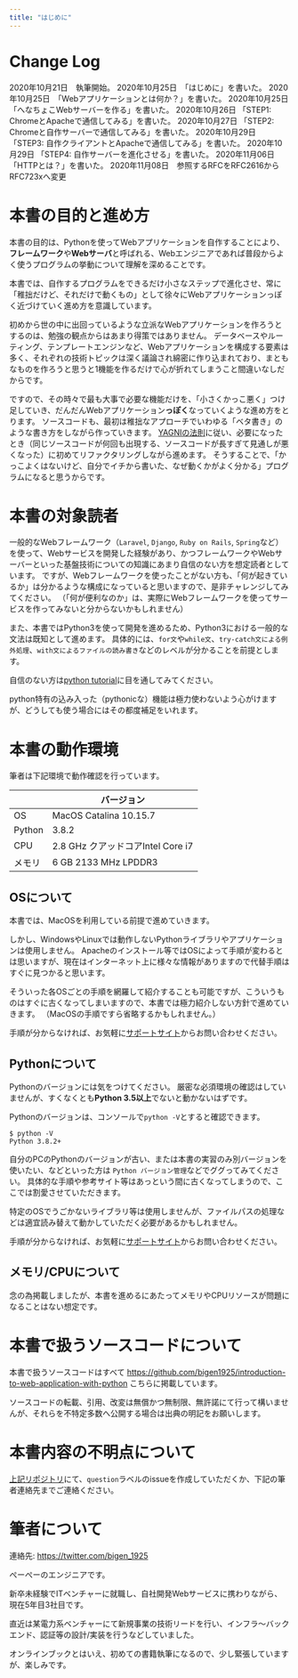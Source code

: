 ```yaml
---
title: "はじめに"
---
```


# Change Log
2020年10月21日　執筆開始。
2020年10月25日　「はじめに」を書いた。
2020年10月25日　「Webアプリケーションとは何か？」を書いた。
2020年10月25日　「へなちょこWebサーバーを作る」を書いた。
2020年10月26日  「STEP1: ChromeとApacheで通信してみる」を書いた。
2020年10月27日  「STEP2: Chromeと自作サーバーで通信してみる」を書いた。
2020年10月29日  「STEP3: 自作クライアントとApacheで通信してみる」を書いた。
2020年10月29日  「STEP4: 自作サーバーを進化させる」を書いた。
2020年11月06日  「HTTPとは？」を書いた。
2020年11月08日　参照するRFCをRFC2616からRFC723xへ変更

# 本書の目的と進め方
本書の目的は、Pythonを使ってWebアプリケーションを自作することにより、**フレームワーク**や**Webサーバ**と呼ばれる、Webエンジニアであれば普段からよく使うプログラムの挙動について理解を深めることです。

本書では、自作するプログラムをできるだけ小さなステップで進化させ、常に「稚拙だけど、それだけで動くもの」として徐々にWebアプリケーションっぽく近づけていく進め方を意識しています。

初めから世の中に出回っているような立派なWebアプリケーションを作ろうとするのは、勉強の観点からはあまり得策ではありません。
データベースやルーティング、テンプレートエンジンなど、Webアプリケーションを構成する要素は多く、それぞれの技術トピックは深く議論され綿密に作り込まれており、まともなものを作ろうと思うと1機能を作るだけで心が折れてしまうこと間違いなしだからです。

ですので、その時々で最も大事で必要な機能だけを、「小さくかっこ悪く」つけ足していき、だんだんWebアプリケーション**っぽく**なっていくような進め方をとります。
ソースコードも、最初は稚拙なアプローチでいわゆる「ベタ書き」のような書き方をしながら作っていきます。
[YAGNIの法則](https://ja.wikipedia.org/wiki/YAGNI)に従い、必要になったとき（同じソースコードが何回も出現する、ソースコードが長すぎて見通しが悪くなった）に初めてリファクタリングしながら進めます。
そうすることで、「かっこよくはないけど、自分でイチから書いた、なぜ動くかがよく分かる」プログラムになると思うからです。

# 本書の対象読者
一般的なWebフレームワーク（`Laravel`, `Django`, `Ruby on Rails`, `Spring`など）を使って、Webサービスを開発した経験があり、かつフレームワークやWebサーバーといった基盤技術についての知識にあまり自信のない方を想定読者としています。
ですが、Webフレームワークを使ったことがない方も、「何が起きているか」は分かるような構成になっていると思いますので、是非チャレンジしてみてください。
（「何が便利なのか」は、実際にWebフレームワークを使ってサービスを作ってみないと分からないかもしれません）

また、本書ではPython3を使って開発を進めるため、Python3における一般的な文法は既知として進めます。
具体的には、`for文`や`while文`、`try-catch文による例外処理`、`with文によるファイルの読み書き`などのレベルが分かることを前提とします。

自信のない方は[python tutorial](https://docs.python.org/ja/3/tutorial/)に目を通してみてください。

python特有の込み入った（pythonicな）機能は極力使わないよう心がけますが、どうしても使う場合にはその都度補足をいれます。

# 本書の動作環境
筆者は下記環境で動作確認を行っています。

|        | バージョン                       |
| ------ | ----------------------------- |
| OS     | MacOS Catalina 10.15.7        |
| Python | 3.8.2                         |
| CPU    | 2.8 GHz クアッドコアIntel Core i7 |
| メモリ   | 6 GB 2133 MHz LPDDR3          |

## OSについて
本書では、MacOSを利用している前提で進めていきます。

しかし、WindowsやLinuxでは動作しないPythonライブラリやアプリケーションは使用しません。
Apacheのインストール等ではOSによって手順が変わるとは思いますが、現在はインターネット上に様々な情報がありますので代替手順はすぐに見つかると思います。

そういった各OSごとの手順を網羅して紹介することも可能ですが、こういうものはすぐに古くなってしまいますので、本書では極力紹介しない方針で進めていきます。
（MacOSの手順ですら省略するかもしれません。）

手順が分からなければ、お気軽に[サポートサイト](https://github.com/bigen1925/introduction-to-web-application-with-python)からお問い合わせください。

## Pythonについて
Pythonのバージョンには気をつけてください。
厳密な必須環境の確認はしていませんが、すくなくとも**Python 3.5以上**でないと動かないはずです。

Pythonのバージョンは、コンソールで`python -V`とすると確認できます。
```
$ python -V
Python 3.8.2+
```

自分のPCのPythonのバージョンが古い、または本書の実習のみ別バージョンを使いたい、などといった方は `Python バージョン管理`などでググってみてください。
具体的な手順や参考サイト等はあっという間に古くなってしまうので、ここでは割愛させていただきます。

特定のOSでうごかないライブラリ等は使用しませんが、ファイルパスの処理などは適宜読み替えて動かしていただく必要があるかもしれません。

手順が分からなければ、お気軽に[サポートサイト](https://github.com/bigen1925/introduction-to-web-application-with-python)からお問い合わせください。

## メモリ/CPUについて
念の為掲載しましたが、本書を進めるにあたってメモリやCPUリソースが問題になることはない想定です。


# 本書で扱うソースコードについて
本書で扱うソースコードはすべて
https://github.com/bigen1925/introduction-to-web-application-with-python
こちらに掲載しています。

ソースコードの転載、引用、改変は無償かつ無制限、無許諾にて行って構いませんが、それらを不特定多数へ公開する場合は出典の明記をお願いします。

# 本書内容の不明点について
[上記リポジトリ](https://github.com/bigen1925/introduction-to-web-application-with-python)にて、`question`ラベルのissueを作成していただくか、下記の筆者連絡先までご連絡ください。


# 筆者について
連絡先: https://twitter.com/bigen_1925

ぺーぺーのエンジニアです。

新卒未経験でITベンチャーに就職し、自社開発Webサービスに携わりながら、現在5年目3社目です。

直近は某電力系ベンチャーにて新規事業の技術リードを行い、インフラ〜バックエンド、認証等の設計/実装を行うなどしていました。

オンラインブックとはいえ、初めての書籍執筆になるので、少し緊張していますが、楽しみです。



